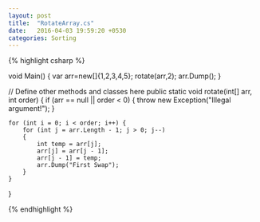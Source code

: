 ```yaml
---
layout: post
title:  "RotateArray.cs"
date:   2016-04-03 19:59:20 +0530
categories: Sorting
---
```


{% highlight csharp %}



void Main()
{
	var arr=new[]{1,2,3,4,5};
	rotate(arr,2);
	arr.Dump();
}

// Define other methods and classes here
public static void rotate(int[] arr, int order) {
	if (arr == null || order < 0) {
	    throw new Exception("Illegal argument!");
	}
 
	for (int i = 0; i < order; i++) {
		for (int j = arr.Length - 1; j > 0; j--)
		{
			int temp = arr[j];
			arr[j] = arr[j - 1];
			arr[j - 1] = temp;
			arr.Dump("First Swap");
		}
	}
}

{% endhighlight %}